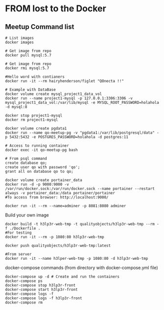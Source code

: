 FROM lost to the Docker
=======================

Meetup Command list
-------------------

    # List images
    docker images

    # Get image from repo
    docker pull mysql:5.7

    # Get image from repo
    docker rmi mysql:5.7

    #Hello word with contianers
    docker run -it --rm hairyhenderson/figlet "QOnecta !!"

    # Example with DataBase
    docker volume create mysql_project1_data_vol
    docker run --name project1-mysql -p 127.0.0.1:3306:3306 -v mysql_project1_data_vol:/var/lib/mysql -e MYSQL_ROOT_PASSWORD=holahola -d mysql:8

    docker stop project1-mysql
    docker rm project1-mysql

    docker volume create pgdata1
    docker run --name qo-meetup-pg -v "pgdata1:/var/lib/postgresql/data" -p 5432:5432 -e POSTGRES_PASSWORD=holahola -d postgres:11 

    # Access to running container
    docker exec -it qo-meetup-pg bash

    # From psql command
    create database qo;
    create user qo with password 'qo';
    grant all on database qo to qo;

    docker volume create portainer_data
    docker run -d -p 9000:9000 -v /var/run/docker.sock:/var/run/docker.sock --name portainer --restart always -v portainer_data:/data portainer/portainer
    #To access from browser: http://localhost:9000/

    docker run -it --rm --name=adminer -p 8081:8080 adminer

Build your own image

    docker build -t h3lp3r-web-tmp -t qualityobjects/h3lp3r-web-tmp --rm -f ./Dockerfile .
    #For testing
    docker run -it --rm -p 1080:80 h3lp3r-web-tmp

    docker push qualityobjects/h3lp3r-web-tmp:latest

    #From server
    docker run -it --name h3lper-web-tmp -p 1080:80 -d h3lp3r-web-tmp


docker-compose commands (from directory with docker-compose.yml file)

    docker-compose up -d # Create and run the containers
    docker-compose ps
    docker-compose stop h3lp3r-front
    docker-compose start h3lp3r-front
    docker-compose logs -f
    docker-compose logs -f h3lp3r-front
    docker-compose rm





